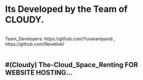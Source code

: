 <h1>Its Developed by the Team of CLOUDY.</h1>
<br>
Team_Developers: https://github.com/Yuvaranipandi , https://github.com/NevethaV 
<br>
<br>
<h2>
#(Cloudy) The-Cloud_Space_Renting FOR WEBSITE HOSTING...
</h2>

